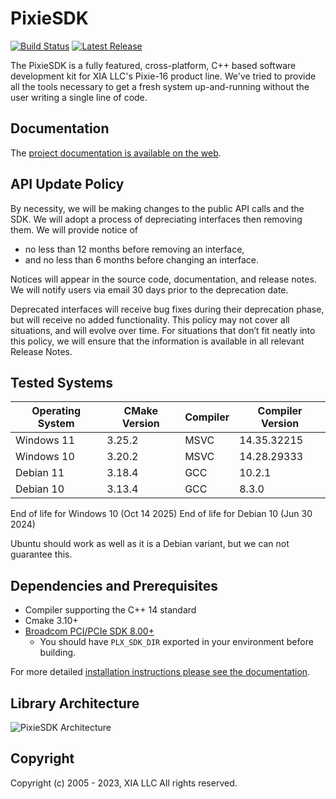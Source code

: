 # PixieSDK

[![Build Status](https://github.com/xiallc/pixie_sdk/actions/workflows/cmake.yml/badge.svg)](https://github.com/xiallc/pixie_sdk/actions)
[![Latest Release](https://img.shields.io/github/v/release/xiallc/pixie_sdk)](https://github.com/xiallc/pixie_sdk/releases/latest)

The PixieSDK is a fully featured, cross-platform, C++ based software development kit for XIA LLC's
Pixie-16 product line. We've tried to provide all the tools necessary to get a fresh system
up-and-running without the user writing a single line of code.

## Documentation

The [project documentation is available on the web](https://docs.pixie16.xia.com).

## API Update Policy

By necessity, we will be making changes to the public API calls and the SDK. We will adopt a process
of depreciating interfaces then removing them. We will provide notice of

* no less than 12 months before removing an interface,
* and no less than 6 months before changing an interface.

Notices will appear in the source code, documentation, and release notes. We will notify users via
email 30 days prior to the deprecation date.

Deprecated interfaces will receive bug fixes during their deprecation phase, but will receive no
added functionality. This policy may not cover all situations, and will evolve over time. For
situations that don’t fit neatly into this policy, we will ensure that the information is available
in all relevant Release Notes.

## Tested Systems

| Operating System | CMake Version | Compiler | Compiler Version |
|------------------|---------------|----------|------------------|
| Windows 11       | 3.25.2        | MSVC     | 14.35.32215      |
| Windows 10       | 3.20.2        | MSVC     | 14.28.29333      |
| Debian 11        | 3.18.4        | GCC      | 10.2.1           |
| Debian 10        | 3.13.4        | GCC      | 8.3.0            |

End of life for Windows 10 (Oct 14 2025)
End of life for Debian 10 (Jun 30 2024)

Ubuntu should work as well as it is a Debian variant, but we can not guarantee this.

## Dependencies and Prerequisites

* Compiler supporting the C++ 14 standard
* Cmake 3.10+
* [Broadcom PCI/PCIe SDK 8.00+](https://github.com/xiallc/broadcom_pci_pcie_sdk)
    * You should have `PLX_SDK_DIR` exported in your environment before building.

For more detailed 
[installation instructions please see the documentation](https://docs.pixie16.xia.com/user/installation/index.html).

## Library Architecture

![PixieSDK Architecture](https://docs.pixie16.xia.com/pixiesdk-library-architecture.png "PixieSDK Architecture")

## Copyright

Copyright (c) 2005 - 2023, XIA LLC All rights reserved.